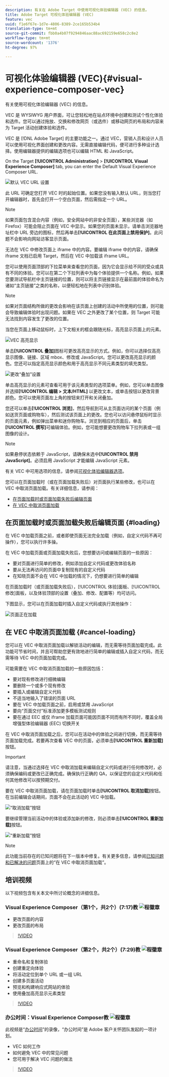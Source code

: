```yaml
---
description: 有关在 Adobe Target 中使用可视化体验编辑器 (VEC) 的信息。
title: Adobe Target 可视化体验编辑器 (VEC)
feature: vec
uuid: f1e6f67e-1d7e-4806-8389-2ce165b534b4
translation-type: tm+mt
source-git-commit: fbb0a4b07f9294846aac88ac692159e658c2c8e2
workflow-type: tm+mt
source-wordcount: '1376'
ht-degree: 97%

---
```



# 可视化体验编辑器 (VEC){#visual-experience-composer-vec}

有关使用可视化体验编辑器 (VEC) 的信息。

VEC 是 WYSIWYG 用户界面，可让您轻松地在站点环境中创建和测试个性化体验和选件。您可以通过拖放、交换和修改网页（或选件）或移动网页的布局和内容来为 Target 活动创建体验和选件。

VEC 是 [!DNL Adobe Target] 的主要功能之一。通过 VEC，营销人员和设计人员可以使用可视化界面创建和更改内容。无需直接编辑代码，便可进行多种设计选择。使用编辑器提供的编辑选项也可以编辑 HTML 和 JavaScript。

On the Target **[!UICONTROL Administration]** > **[!UICONTROL Visual Experience Composer]** tab, you can enter the Default Visual Experience Composer URL.

![默认 VEC URL 设置](/help/c-experiences/c-visual-experience-composer/assets/pref-default-url-new.png)

此 URL 可确定您打开 VEC 时的起始位置。如果您没有输入默认 URL，则当您打开编辑器时，首先会打开一个空白页面，然后需指定一个 URL。

>[!NOTE]
>
>如果页面包含混合内容（例如，安全网站中的非安全页面），某些浏览器（如 Firefox）可能会阻止页面在 VEC 中显示。如果您的页面未显示，请单击浏览器地址栏中 URL 旁边的图标，然后再单击&#x200B;**[!UICONTROL 在此页面上禁用保护]**。此问题不会影响向网站访客显示页面。

无法在 VEC 中修改页面上 iframe 中的内容。要编辑 iframe 中的内容，请确保 iframe 文档已启用 Target，然后在 VEC 中加载该 iframe URL。

您可以使用页面顶部的下拉菜单来查看您的页面，因为它会显示给不同的受众或具有不同的体验。您可以在第二个下拉列表中为每个体验提供一个名称。例如，如果您要测试导航栏中主页链接的位置，则可以将主页链接显示在最前面的体验命名为诸如“主页链接”之类的名称，以便轻松地在列表中识别体验。

>[!NOTE]
>
>如果对页面结构所做的更改会影响在该页面上创建的活动中所使用的位置，则可能会导致编辑体验时出现问题。如果在 VEC 之外更改了某个位置，则 Target 可能无法找到内容发生了更改的位置。

当您在页面上移动鼠标时，上下文相关的框会跟随光标，高亮显示页面上的元素。

![VEC 高亮显示](/help/c-experiences/c-visual-experience-composer/assets/vec-highlight-new.png)

单击&#x200B;**[!UICONTROL 叠加]**&#x200B;图标可更改高亮显示的方式。例如，你可以选择仅高亮显示图像、链接、区域 mbox、修改或 JavaScript。您可以更改高亮显示的颜色。您还可以指定高亮显示颜色和用于高亮显示不同元素类型的填充类型。

![更改“叠加”设置](/help/c-experiences/c-visual-experience-composer/assets/change-overlay.png)

单击高亮显示的元素可查看可用于该元素类型的选项菜单。例如，您可以单击图像并选择&#x200B;**[!UICONTROL 编辑 > 文本/HTML]** 以更改文本，或单击按钮以更改背景颜色。您可以使用页面左上角的按钮来打开和关闭叠加。

您还可以单击&#x200B;**[!UICONTROL 浏览]**，然后导航到可从主页面访问的某个页面（例如送货页面或购物车），然后测试该页面上的更改。您也可以访问悬停鼠标时显示的页面元素，例如弹出菜单和迷你购物车。浏览到相应的页面后，单击&#x200B;**[!UICONTROL 撰写]**&#x200B;可编辑体验。例如，您可能想要更改购物车下拉列表或一组图像的设计。

>[!NOTE]
>
>如果悬停状态依赖于 JavaScript，请确保未选中&#x200B;**[!UICONTROL 禁用 JavaScript]**。必须启用 JavaScript 才能编辑 JavaScript 元素。

有关 VEC 中可用选项的信息，请参阅[可视化体验编辑器选项](../../c-experiences/c-visual-experience-composer/viztarget-options.md#reference_3BD1BEEAFA584A749ED2D08F14732E81)。

您可以在页面加载时（或在页面加载失败后）对页面执行某些修改，也可以在 VEC 中取消页面加载。有关详细信息，请参阅：

* [在页面加载时或页面加载失败后编辑页面](#loading)
* [在 VEC 中取消页面加载](#cancel-loading)

## 在页面加载时或页面加载失败后编辑页面 {#loading}

在 VEC 中加载页面之前，或者即使页面无法完全加载（例如，自定义代码不再可操作），您可以执行许多操。

在 VEC 中加载页面或页面加载失败后，您想要访问或编辑页面的一些原因：

* 要对页面进行简单的修改，例如添加自定义代码或更改体验名称
* 要从无法再访问的页面中复制现有的自定义代码
* 在知晓页面不会在 VEC 中加载的情况下，仍想要进行简单的编辑

在页面加载时（或页面加载失败后），[!UICONTROL 体验]面板、[!UICONTROL 修改]面板，以及体验顶部的设置（叠加、修改、配置等）均可访问。

下图显示，您可以在页面加载时插入自定义代码或执行其他操作：

![页面正在加载](/help/c-experiences/c-visual-experience-composer/c-vec-code-editor/assets/loading-page.png)

## 在 VEC 中取消页面加载 {#cancel-loading}

您可以在 VEC 中取消页面加载以解锁活动的编辑，而无需等待页面加载完成。此功能可节省时间，并且可帮助您更有效地进行简单的编辑或插入自定义代码，而无需等待 VEC 中的页面加载完成。

可能需要在 VEC 中取消页面加载的一些原因包括：

* 要对现有修改进行细微编辑
* 要删除一个或多个现有修改
* 要插入或编辑自定义代码
* 不适当地输入了错误的页面 URL
* 要在 VEC 中加载页面之前，启用或禁用 JavaScript
* 要向“页面交付”标准添加更多模板测试规则
* 要在通过 EEC 或仅 iframe 加载页面可能因页面不同而有所不同时，覆盖全局增强型体验编辑器 (EEC) 切换开关

在 VEC 中取消页面加载之后，您可以在活动中的体验之间进行切换，而无需等待页面加载完成。若要再次查看 VEC 中的页面，必须单击&#x200B;**[!UICONTROL 重新加载]**&#x200B;按钮。

>[!IMPORTANT]
>
>请注意，当通过选择在 VEC 中取消加载来编辑自定义代码或进行任何修改时，必须确保编码或更改已正确完成。确保执行正确的 QA，以保证您的自定义代码和任何其他修改可以按预期交付。

要在 VEC 中取消页面加载，请在页面加载时单击&#x200B;**[!UICONTROL 取消加载]**&#x200B;按钮。在当前编辑会话期间，页面不会在此活动的 VEC 中加载。

![“取消加载”按钮](/help/c-experiences/c-visual-experience-composer/c-vec-code-editor/assets/cancel-loading.png)

要继续管理当前活动中的体验或添加新的修改，则必须单击&#x200B;**[!UICONTROL 重新加载]**&#x200B;按钮。

![“重新加载”按钮](/help/c-experiences/c-visual-experience-composer/c-vec-code-editor/assets/reload-in-vec.png)

>[!NOTE]
>
>此功能当前存在的已知问题将在下一版本中修复。有关更多信息，请参阅[已知问题和已解决的问题](/help/r-release-notes/known-issues-resolved-issues.md#cancel)页面上的“在 VEC 中取消页面加载”。

## 培训视频

以下视频包含有关本文中所讨论概念的详细信息。

### Visual Experience Composer（第1个，共2个）(7:17)教 ![程徽章](/help/assets/tutorial.png)

* 更改页面的内容
* 更改页面的布局

>[!VIDEO](https://video.tv.adobe.com/v/17399)

### Visual Experience Composer（第2个，共2个）(7:29)教 ![程徽章](/help/assets/tutorial.png)

* 重命名和复制体验
* 创建重定向体验
* 将活动定位到单个 URL 或一组 URL
* 创建多页面活动
* 预览和构建响应式网站的体验
* 使用叠加高亮显示元素类型

>[!VIDEO](https://video.tv.adobe.com/v/17401)

### 办公时间：Visual Experience Composer教 ![程徽章](/help/assets/tutorial.png)

此视频是“[办公时间](../../cmp-resources-and-contact-information.md#concept_58EA30379D3B48C4848BA2A8C464A5B7)”的录像，“办公时间”是 Adobe 客户关怀团队发起的一项计划。

* VEC 如何工作
* 如何避免 VEC 中的常见问题
* 您可用于解决 VEC 问题的做法

>[!VIDEO](https://video.tv.adobe.com/v/20784/)